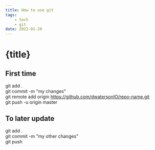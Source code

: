 ```yaml
---
title: How to use git
tags: 
    - tech
    - git
date: 2022-01-20
---
```


# {title}

## First time

git add .  
git commit -m "my changes"  
git remote add origin https://github.com/dwatersonIO/repo-name.git  
git push -u origin master  

## To later update

git add .  
git commit -m "my other changes"  
git push  